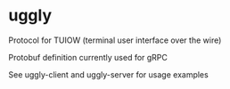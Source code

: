 # uggly
Protocol for TUIOW (terminal user interface over the wire)

Protobuf definition currently used for gRPC

See uggly-client and uggly-server for usage examples
